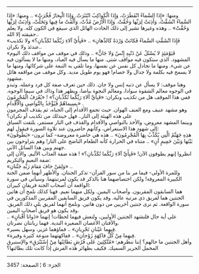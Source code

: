 ------------------------------------------------------------------------

ومنها: «إِذَا السَّماءُ انْفَطَرَتْ، وَإِذَا الْكَواكِبُ انْتَثَرَتْ. وَإِذَا الْبِحارُ فُجِّرَتْ» ..
ومنها: «إِذَا السَّماءُ انْشَقَّتْ، وَأَذِنَتْ لِرَبِّها وَحُقَّتْ. وَإِذَا الْأَرْضُ مُدَّتْ، وَأَلْقَتْ ما
فِيها وَتَخَلَّتْ، وَأَذِنَتْ لِرَبِّها وَحُقَّتْ» .. وهذه وغيرها تشير إلى ذلك الحادث الهائل
الذي سيقع في الكون كله. ولا يعلم حقيقته إلا الله..  
«فَإِذَا انْشَقَّتِ السَّماءُ فَكانَتْ وَرْدَةً كَالدِّهانِ» .. «فَبِأَيِّ آلاءِ رَبِّكُما تُكَذِّبانِ؟» ولا
تكذيب عندئذ ولا نكران..  
«فَيَوْمَئِذٍ لا يُسْئَلُ عَنْ ذَنْبِهِ إِنْسٌ وَلا جَانٌّ» .. وذلك في موقف من مواقف ذلك اليوم
المشهود. الذي ستكون فيه مواقف شتى. منها ما يسأل فيه العباد، ومنها ما لا
يسألون فيه عن شيء. ومنها ما تجادل كل نفس عن نفسها، وما تلقي به التبعة
على شركائها، ومنها ما لا يسمح فيه بكلمة ولا جدال ولا خصام! فهو يوم طويل
مديد. وكل موقف من مواقفه هائل مشهود.  
وهنا موقف: لا يسأل عن ذنبه إنس ولا جان. ذلك حين تعرف صفة كل فرد وعمله.
وتبدو في الوجوه معالم الشقوة سوادا، ومعالم النجوة بياضا، ويظهر هذا وذاك
في سيما الوجوه. ففي هذا الموقف هل من تكذيب ونكران: «فَبِأَيِّ آلاءِ رَبِّكُما
تُكَذِّبانِ؟» ! «يُعْرَفُ الْمُجْرِمُونَ بِسِيماهُمْ فَيُؤْخَذُ بِالنَّواصِي وَالْأَقْدامِ» .  
وهو مشهد عنيف ومع العنف الهوان. حيث تجمع الأقدام إلى الجباه، ثم يقذف
المجرمون على هذه الهيئة إلى النار.. فهل حينذلك من تكذيب أو نكران؟  
وبينما المشهد معروض، والأخذ بالنواصي والأقدام والقذف في النار مستمر،
يلتفت السياق إلى شهود هذا الاستعراض، وكأنهم حاضرون عند تلاوة السورة
فيقول لهم:  
«هذِهِ جَهَنَّمُ الَّتِي يُكَذِّبُ بِهَا الْمُجْرِمُونَ» .. هذه هي حاضرة معروضة- كما ترون-
«يَطُوفُونَ بَيْنَها وَبَيْنَ حَمِيمٍ آنٍ» .. متناه في الحرارة كأنه الطعام الناضج على
النار! وهم يتراوحون بين جهنم وبين هذا السائل الآني.  
انظروا إنهم يطوفون الآن! «فَبِأَيِّ آلاءِ رَبِّكُما تُكَذِّبانِ؟» ! هذه ضفة العذاب
الأليم. والآن إلى ضفة النعيم والتكريم:  
«وَلِمَنْ خافَ مَقامَ رَبِّهِ جَنَّتانِ» ..  
وللمرة الأولى- فيما مر بنا من سور القرآن- تذكر الجنتان. والأظهر أنهما
ضمن الجنة الكبيرة المعروفة! ولكن اختصاصهما هنا بالذكر قد يكون لمرتبتهما.
وسيأتي في سورة الواقعة أن أصحاب الجنة فريقان كبيران:  
هما السابقون المقربون. وأصحاب اليمين. ولكل منهما نعيم. فهنا كذلك نلمح أن
هاتين الجنتين هما لفريق ذي مرتبة عالية. وقد يكون فريق السابقين المقربين
المذكورين في سورة الواقعة. ثم نرى جنتين أخريين من دون هاتين. ونلمح أنهما
لفريق يلي ذلك الفريق. وقد يكون هو فريق أصحاب اليمين.  
على أية حال فلنشهد الجنتين الأوليين، ولنعش فيهما لحظات! إنهما «ذَواتا
أَفْنانٍ» .. والأفنان الأغصان الصغيرة الندية. فهما ريانتان نضرتان.  
«فِيهِما عَيْنانِ تَجْرِيانِ» .. فماؤهما غزير، وسهل يسير.  
«فِيهِما مِنْ كُلِّ فاكِهَةٍ زَوْجانِ» .. ففاكهتهما منوعة كثيرة وفيرة.  
وأهل الجنتين ما حالهم؟ إننا ننظرهم: «مُتَّكِئِينَ عَلى فُرُشٍ بَطائِنُها مِنْ إِسْتَبْرَقٍ»
والإستبرق المخمل الحرير السميك. فكيف بظهائر هذه الفرش إذا كانت تلك
بطائنها؟

------------------------------------------------------------------------

الجزء: 6 ¦ الصفحة: 3457
